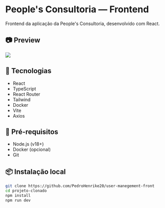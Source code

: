 # People's Consultoria — Frontend

Frontend da aplicação da People's Consultoria, desenvolvido com React.

## 📷 Preview

[![](https://vercel-preview-url.vercel.app/screenshot.png)](https://vercel-preview-url.vercel.app)

## 🚀 Tecnologias

- React
- TypeScript
- React Router
- Tailwind
- Docker
- Vite
- Axios

## 🧰 Pré-requisitos

- Node.js (v18+)
- Docker (opcional)
- Git

## 📦 Instalação local

```bash
git clone https://github.com/PedroHenrike20/user-manegement-front
cd projeto-clonado
npm install
npm run dev
```
